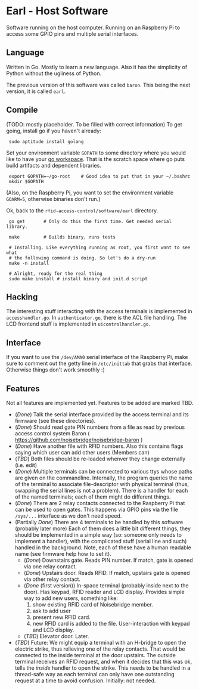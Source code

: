 <!-- -*- mode: markdown; indent-tabs-mode: nil; -*- -->
Earl - Host Software
====================

Software running on the host computer.
Running on an Raspberry Pi to access some GPIO pins and multiple serial
interfaces.

Language
--------
Written in Go. Mostly to learn a new language. Also it has the simplicity of
Python without the ugliness of Python.

The previous version of this software was called `baron`. This being the next
version, it is called `earl`.

Compile
-------
(TODO: mostly placeholder. To be filled with correct information)
To get going, install go if you haven't already:

     sudo aptitude install golang

Set your environment variable `GOPATH` to some directory where you would
like to have your [go workspace][golang-gopath]. That is the scratch space
where go puts build artifacts and dependent libraries.

     export GOPATH=~/go-root    # Good idea to put that in your ~/.bashrc
     mkdir $GOPATH

(Also, on the Raspberry Pi, you want to set the environment variable `GOARM=5`,
otherwise binaries don't run.)

Ok, back to the `rfid-access-control/software/earl` directory.

     go get       # Only do this the first time. Get needed serial library.
     
     make         # Builds binary, runs tests
     
     # Installing. Like everything running as root, you first want to see what
     # the following command is doing. So let's do a dry-run
     make -n install

     # Alright, ready for the real thing
     sudo make install # install binary and init.d script

Hacking
-------
The interesting stuff interacting with the access terminals is implemented
in `accesshandler.go`. In `authenticator.go`, there is the ACL file handling.
The LCD frontend stuff is implemented in `uicontrolhandler.go`.

Interface
---------
If you want to use the `/dev/AMA0` serial interface of the Raspberry Pi, make sure
to comment out the getty line in `/etc/inittab` that grabs that interface.
Otherwise things don't work smoothly :)

Features
--------
Not all features are implemented yet. Features to be added are marked TBD.

   - (_Done_) Talk the serial interface provided by the access terminal and
     its firmware (see these directories).
   - (_Done_) Should read gate PIN numbers from a file as read by previous access
     control system Baron ( https://github.com/noisebridge/noisebridge-baron )
   - (_Done_) Have another file with RFID numbers. Also this contains flags
     saying which user can add other users (Members can)
   - (_TBD_) Both files should be re-loaded whenver they change externally
     (i.e. edit)
   - (_Done_) Multiple terminals can be connected to various ttys whose paths are
     given on the commandline. Internally, the program queries the name of the
     terminal to associate file-descriptor with physical terminal (thus,
     swapping the serial lines is not a problem). There is a handler for each
     of the named terminals; each of them might do different things.
   - (_Done_) There are 2 relay contacts connected to the Raspberry Pi that
     can be used to open gates. This happens via GPIO pins via the
     file `/sys/...` interface as we don't need speed.
   - (Partially _Done_) There are 4 terminals to be handled by this software
     (probably later more)
     Each of them does a little bit different things, they should be implemented
     in a simple way (so: someone only needs to implement a handler), with the
     complicated stuff (serial line and such) handled in the background.
     Note, each of these have a human readable name (see firmware help how to
     set it).
       - (_Done_) Downstairs gate. Reads PIN number. If match, gate is opened
         via one relay contact.
       - (_Done_) Upstairs door. Reads RFID. If match, upstairs gate is opened
         via other relay contact.
       - (_Done_ (first version)) In-space terminal (probably inside next to
         the door). Has keypad, RFID reader and LCD display. Provides simple
         way to add new users, something like:
          1. show existing RFID card of Noisebridge member.
          2. ask to add user
          3. present new RFID card.
          4. new RFID card is added to the file.
        User-interaction with keypad and LCD display.
	   - (_TBD_) Elevator door. Later.
   - (_TBD_) Future: We might equip a terminal with an H-bridge to open the
     electric strike, thus relieving one of the relay contacts.
     That would be connected to the inside terminal at the door upstairs. The
     outside terminal receives an RFID request, and when it decides that this
     was ok, tells the _inside_ handler to open the strike. This needs to be
     handled in a thread-safe way as each terminal can only have one outstanding
     request at a time to avoid confusion. Initially: not needed.

[golang-gopath]: https://golang.org/doc/code.html#GOPATH
